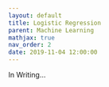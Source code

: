 ```yaml
---
layout: default
title: Logistic Regression
parent: Machine Learning
mathjax: true
nav_order: 2
date: 2019-11-04 12:00:00
---
```


In Writing...
